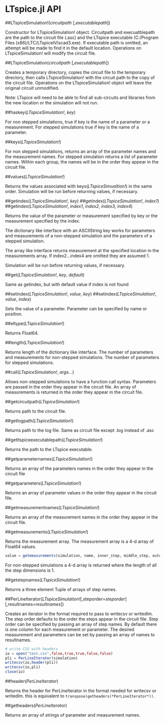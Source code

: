 # LTspice.jl API

##LTspiceSimulation!(*circuitpath* [,*executablepath*])

Constructor for LTspiceSimulation! object.  Circuitpath and execuatblepath 
are the path to the circuit file (.asc) and the LTspice executable 
(C:/Program Files (x86)/LTC/LTspiceIV/scad3.exe).  If executable path is
omitted, an attempt will be made to find it in the default location.
Operations on LTspiceSimulation! will modify the circuit file.

##LTspiceSimulation(*circuitpath* [,*executablepath*])

Creates a temporary directory, copies the circuit file to the temporary
directory, then calls LTspiceSimulation! with the circuit path to the copy 
of the circuit file.  Operations on the LTspiceSimulation! object will leave
the original circuit unmodified.

Note: LTspice will need to be able to find all sub-circuits and libraries
from the new location or the simulation will not run.

##haskey(*LTspiceSimulation!*, *key*)

For non stepped simulations, true if key is the name of a parameter or a
measurement.  For stepped simulations true if key is the name of a parameter.

##keys(*LTspiceSimulation!*)

For non stepped simulations, returns an array of the parameter names and the 
measurement names.  For stepped simulation returns a list of parameter names.
Within each group, the names will be in the order they appear in the circuit
file.

##values(*LTspiceSimulation!*)

Returns the values associated with keys(*LTspiceSimualtion!*) in the same order.
Simulation will be run before returning values, if necessary.

##getindex(*LTspiceSimulation!*, *key*)
##getindex(*LTspiceSimulation!*, *index1*)
##getindex(*LTspiceSimulation!*, *index1*, *index2*, *index3*, *index4*)

Returns the value of the parameter or measurement specified by key 
or the measurement specified by the index.

The dictionary like interface with an ASCIIString key works for parameters 
and measurements of a non-stepped simulation and the parameters of a stepped
simulation.

The array like interface returns measurement at the specified location in the 
measurements array.  If index2...index4 are omitted they are assumed 1.

Simulation will be run before returning values, if necessary.

##get(*LTspiceSimulation!*, *key*, *default*)

Same as getindex, but with default value if index is not found

##setindex(*LTspiceSimulation!*, *value*, *key*)
##setindex(*LTspiceSimulation!*, *value*, *index*)

Sets the value of a parameter.  Parameter can be specified by name
or position.

##eltype(*LTspiceSimulation!*)

Returns Float64.

##length(*LTspiceSimulation!*)

Returns length of the dictionary like interface.  The number of parameters and measurements for non-stepped simulations.  The number of parameters for stepped simulations.

##call(*LTspiceSimulation!*, *args...*)

Allows non-stepped simulations to have a function call syntax.  Parameters
are passed in the order they appear in the circuit file.  An array of
measurements is returned in the order they appear in the circuit file.

##getcircuitpath(*LTspiceSimulation!*)

Returns path to the circuit file.

##getlogpath(*LTspiceSimulation!*)

Returns path to the log file.  Same as circuit file except .log
instead of .asc

##getltspiceexecutablepath(*LTspiceSimulation!*)

Returns the path to the LTspice executable.

##getparameternames(*LTspiceSimulation!*)

Returns an array of the parameters names in the order they appear in the
circuit file

##getparameters(*LTspiceSimulation!*)

Returns an array of parameter values in the order they appear in the circuit
file.

##getmeasurementnames(*LTspiceSimulation!*)

Returns an array of the measurement names in the order they appear in the
circuit file.

##getmeasurements(*LTspiceSimulation!*)

Returns the measurement array.  The measurement array is a 4-d array of Float64
values.  
 
```julia
value = getmeasurements(simulation, name, inner_step, middle_step, outer_step)
```

For non-stepped simulations a 4-d array is returned where the length of all the 
step dimensions is 1.

##getstepnames(*LTspiceSimulation!*)

Returns a three element Tuple of arrays of step names.

##PerLineIterator(*LTspiceSimulation!*[,steporder=*steporder*][,resultnames=*resultnames*])

Creates an iterator in the format required to pass to writecsv or writedlm.
The step order defaults to the order the steps appear in the circuit file.
Step order can be specified by passing an array of step names.  By default 
there is one column for each measurement or parameter.  The desired measurement
and parameters can be set by passing an array of names to resultnames.

```julia
# write CSV with headers
io = open("test.csv",false,true,true,false,false)
pli = PerLineIterator(simulation)
writecsv(io,header(pli))
writecsv(io,pli)
close(io)
```
##header(*PerLineIterator*)

Returns the header for PerLineIterator in the format needed for writecsv or 
writedlm.  this is equivalent to ```transpose(getheaders(*PerLineIterator*))```.

##getheaders(*PerLineIterator*)

Returns an array of strings of parameter and measurement names.





